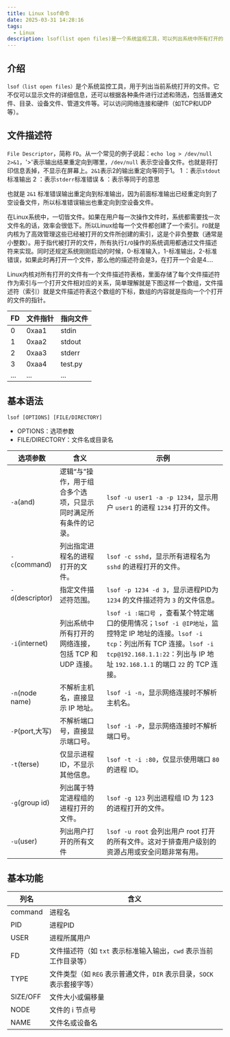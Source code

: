 ```yaml
---
title: Linux lsof命令
date: 2025-03-31 14:28:16
tags:
  - Linux
description: lsof(list open files)是一个系统监视工具，可以列出系统中所有打开的文件。可以查看指定进程正在打开的文件、目录、管道文件等，常用于排查文件占用、分析进程（调试和开发）、监控文件系统、网络连接审计等。
---
```


## 介绍

`lsof（list open files）`是个系统监控工具，用于列出当前系统打开的文件。它不仅可以显示文件的详细信息，还可以根据各种条件进行过滤和筛选，包括普通文件、目录、设备文件、管道文件等。可以访问网络连接和硬件（如TCP和UDP等）。

## 文件描述符

`File Descriptor`，简称 `FD`。从一个常见的例子说起：`echo log > /dev/null 2>&1`，'>'表示输出结果重定向到哪里，`/dev/null` 表示空设备文件。也就是将打印信息丢掉，不显示在屏幕上。`2&1`表示2的输出重定向等同于1。
1 ：表示`stdout`标准输出
2 ：表示`stderr`标准错误
& ：表示等同于的意思

也就是 `2&1` 标准错误输出重定向到标准输出，因为前面标准输出已经重定向到了空设备文件，所以标准错误输出也重定向到空设备文件。

在Linux系统中，一切皆文件。如果在用户每一次操作文件时，系统都需要找一次文件名的话，效率会很低下。所以Linux给每一个文件都创建了一个索引。`FD`就是内核为了高效管理这些已经被打开的文件所创建的索引，这是个非负整数（通常是小整数）。用于指代被打开的文件，所有执行`I/O`操作的系统调用都通过文件描述符来实现。同时还规定系统刚刚启动的时候，0-标准输入，1-标准输出，2-标准错误，如果此时再打开一个文件，那么他的描述符会是3，在打开一个会是4....

Linux内核对所有打开的文件有一个文件描述符表格，里面存储了每个文件描述符作为索引与一个打开文件相对应的关系，简单理解就是下图这样一个数组，文件描述符（索引）就是文件描述符表这个数组的下标，数组的内容就是指向一个个打开的文件的指针。

| FD   | 文件指针 | 指向文件 |
| ---- | -------- | -------- |
| 0    | 0xaa1    | stdin    |
| 1    | 0xaa2    | stdout   |
| 2    | 0xaa3    | stderr   |
| 3    | 0xaa4    | test.py  |
| ...  | ...      | ...      |

## 基本语法

`lsof [OPTIONS] [FILE/DIRECTORY]`

- OPTIONS：选项参数
- FILE/DIRECTORY：文件名或目录名

| 选项参数         | 含义                                                         | 示例                                                         |
| ---------------- | ------------------------------------------------------------ | ------------------------------------------------------------ |
| `-a`(and)        | 逻辑“与”操作，用于组合多个选项，只显示同时满足所有条件的记录。 | `lsof -u user1 -a -p 1234`，显示用户 `user1` 的进程 `1234` 打开的文件。 |
| `-c`(command)    | 列出指定进程名的进程打开的文件。                             | `lsof -c sshd`，显示所有进程名为 `sshd` 的进程打开的文件。   |
| `-d`(descriptor) | 指定文件描述符范围。                                         | `lsof -p 1234 -d 3`，显示进程PID为 `1234` 的文件描述符为 `3` 的文件信息。 |
| `-i`(internet)   | 列出系统中所有打开的网络连接，包括 TCP 和 UDP 连接。         | `lsof -i :端口号 `，查看某个特定端口的使用情况；`lsof -i @IP地址`，监控特定 IP 地址的连接。`lsof -i tcp`：列出所有 TCP 连接。`lsof -i tcp@192.168.1.1:22`：列出与 IP 地址 `192.168.1.1` 的端口 `22` 的 TCP 连接。 |
| `-n`(node name)  | 不解析主机名，直接显示 IP 地址。                             | `lsof -i -n`，显示网络连接时不解析主机名。                   |
| `-P`(port,大写)  | 不解析端口号，直接显示端口号。                               | `lsof -i -P`，显示网络连接时不解析端口号。                   |
| `-t`(terse)      | 仅显示进程 ID，不显示其他信息。                              | `lsof -t -i :80`，仅显示使用端口 `80` 的进程 ID。            |
| `-g`(group id)   | 列出属于特定进程组的进程打开的文件。                         | `lsof -g 123` 列出进程组 ID 为 123 的进程打开的文件。        |
| `-u`(user)       | 列出用户打开的所有文件                                       | `lsof -u root` 会列出用户 root 打开的所有文件。这对于排查用户级别的资源占用或安全问题非常有用。 |

## 基本功能

| 列名     | 含义                                                         |
| -------- | ------------------------------------------------------------ |
| command  | 进程名                                                       |
| PID      | 进程PID                                                      |
| USER     | 进程所属用户                                                 |
| FD       | 文件描述符（如 `txt` 表示标准输入输出，`cwd` 表示当前工作目录等） |
| TYPE     | 文件类型（如 `REG` 表示普通文件，`DIR` 表示目录，`SOCK` 表示套接字等） |
| SIZE/OFF | 文件大小或偏移量                                             |
| NODE     | 文件的 i 节点号                                              |
| NAME     | 文件名或设备名                                               |

